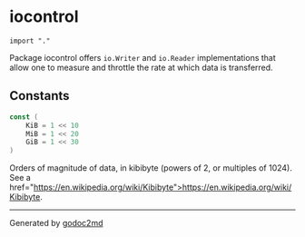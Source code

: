 
# iocontrol
    import "."

Package iocontrol offers `io.Writer` and `io.Reader` implementations
that allow one to measure and throttle the rate at which data
is transferred.




## Constants
``` go
const (
    KiB = 1 << 10
    MiB = 1 << 20
    GiB = 1 << 30
)
```
Orders of magnitude of data, in kibibyte (powers of 2, or multiples of 1024).
See a href="https://en.wikipedia.org/wiki/Kibibyte">https://en.wikipedia.org/wiki/Kibibyte</a>.










- - -
Generated by [godoc2md](http://godoc.org/github.com/davecheney/godoc2md)